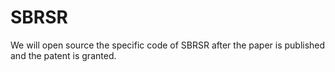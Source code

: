 # SBRSR
We will open source the specific code of SBRSR after the paper is published and the patent is granted. 
